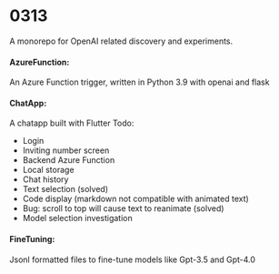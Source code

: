 # 0313

A monorepo for OpenAI related discovery and experiments.

#### AzureFunction:

An Azure Function trigger, written in Python 3.9 with openai and flask

#### ChatApp:

A chatapp built with Flutter
Todo:
- Login
 - Inviting number screen
 - Backend Azure Function
- Local storage
 - Chat history
- Text selection (solved)
- Code display (markdown not compatible with animated text)
- Bug: scroll to top will cause text to reanimate (solved)
- Model selection investigation



#### FineTuning:

Jsonl formatted files to fine-tune models like Gpt-3.5 and Gpt-4.0


